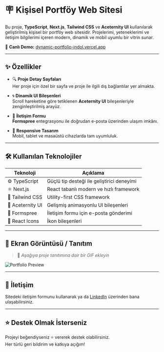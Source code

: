 # 🪧 Kişisel Portföy Web Sitesi

Bu proje, **TypeScript**, **Next.js**, **Tailwind CSS** ve **Aceternity UI** kullanılarak geliştirilmiş kişisel bir portföy web sitesidir. Projelerimi, yeteneklerimi ve iletişim bilgilerimi içeren modern, dinamik ve mobil uyumlu bir vitrin sunar.

🔗 **Canlı Demo:** [dynamic-portfolio-indol.vercel.app](https://dynamic-portfolio-indol.vercel.app)

---

## ✨ Özellikler

- 🔍 **Proje Detay Sayfaları**  
  Her proje için özel bir sayfa ve proje ile ilgili dış bağlantılar yer almakta.

- 🌀 **Dinamik UI Bileşenleri**  
  Scroll hareketine göre tetiklenen **Aceternity UI** bileşenleriyle zenginleştirilmiş arayüz.

- 📩 **İletişim Formu**  
  **Formspree** entegrasyonu ile doğrudan e-posta üzerinden ulaşım imkânı.

- 📱 **Responsive Tasarım**  
  Mobil, tablet ve masaüstü cihazlarda tam uyumluluk.

---

## 🛠️ Kullanılan Teknolojiler

| Teknoloji        | Açıklama                                      |
|------------------|-----------------------------------------------|
| ⚙️ TypeScript     | Güçlü tip desteği ile geliştirici deneyimi    |
| ⚛️ Next.js        | React tabanlı modern ve hızlı framework       |
| 🎨 Tailwind CSS   | Utility-first CSS framework                   |
| 🌌 Aceternity UI  | Gelişmiş animasyonlu UI bileşenleri          |
| 💌 Formspree      | İletişim formu için e-posta gönderimi        |
| 💎 React Icons    | İkon bileşenleri                              |

---

## 📸 Ekran Görüntüsü / Tanıtım

> 🎥 *Aşağıya proje tanıtımına dair bir GIF ekleyin*

![Portfolio Preview](./public/portfolio-preview.gif)

---

## 📩 İletişim

Sitedeki iletişim formunu kullanarak ya da [LinkedIn](https://www.linkedin.com/) üzerinden bana ulaşabilirsiniz.

---

## ⭐ Destek Olmak İsterseniz

Projeyi beğendiyseniz ⭐ vererek destek olabilirsiniz.  
Her türlü geri bildirim ve katkıya açığım!


